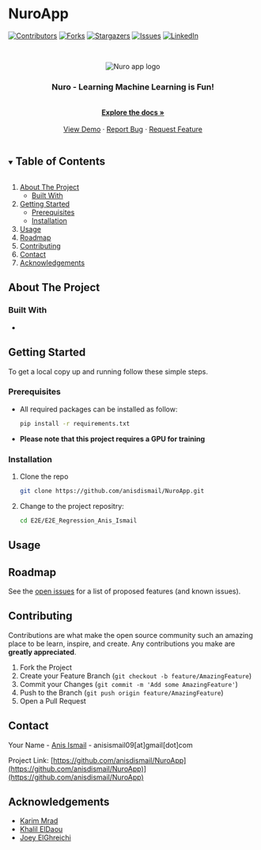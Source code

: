 # NuroApp
<!-- PROJECT SHIELDS -->
[![Contributors][contributors-shield]][contributors-url]
[![Forks][forks-shield]][forks-url]
[![Stargazers][stars-shield]][stars-url]
[![Issues][issues-shield]][issues-url]
[![LinkedIn][linkedin-shield]][linkedin-url]

<!--[![MIT License][license-shield]][license-url] -->

<!-- PROJECT LOGO -->
<br />
<p align="center">
  <img src="images/logo.png" alt="Nuro app logo" align="center">
  <h3 align="center">Nuro - Learning Machine Learning is Fun! </h3>

  <p align="center">
    <br />
    <a href="https://github.com/anisdismail/tree/main/NuroApp"><strong>Explore the docs »</strong></a>
    <br />
    <br />
    <a href="https://github.com/anisdismai/ltree/main/NuroApp">View Demo</a>
    ·
    <a href="https://github.com/anisdismail/NuroApp/issues">Report Bug</a>
    ·
    <a href="https://github.com/anisdismail/NuroApp/issues">Request Feature</a>
  </p>
</p>


<!-- TABLE OF CONTENTS -->
<details open="open">
  <summary><h2 style="display: inline-block">Table of Contents</h2></summary>
  <ol>
    <li>
      <a href="#about-the-project">About The Project</a>
      <ul>
        <li><a href="#built-with">Built With</a></li>
      </ul>
    </li>
    <li>
      <a href="#getting-started">Getting Started</a>
      <ul>
        <li><a href="#prerequisites">Prerequisites</a></li>
        <li><a href="#installation">Installation</a></li>
      </ul>
    </li>
    <li><a href="#usage">Usage</a></li>
    <li><a href="#roadmap">Roadmap</a></li>
    <li><a href="#contributing">Contributing</a></li>
   <!-- <li><a href="#license">License</a></li> -->
    <li><a href="#contact">Contact</a></li>
    <li><a href="#acknowledgements">Acknowledgements</a></li>
  </ol>
</details>



<!-- ABOUT THE PROJECT -->
## About The Project

### Built With

* []()

<!-- GETTING STARTED -->
## Getting Started

To get a local copy up and running follow these simple steps.

### Prerequisites

* All required packages can be installed as follow:
  ```sh
  pip install -r requirements.txt
  ```
* **Please note that this project requires a GPU for training**
### Installation

1. Clone the repo
   ```sh
   git clone https://github.com/anisdismail/NuroApp.git
   ```
2. Change to the project repositry:
   ```sh
   cd E2E/E2E_Regression_Anis_Ismail

   ```

<!-- USAGE EXAMPLES -->
## Usage


<!-- ROADMAP -->
## Roadmap


See the [open issues](https://github.com/github_username/repo_name/issues) for a list of proposed features (and known issues).



<!-- CONTRIBUTING -->
## Contributing

Contributions are what make the open source community such an amazing place to be learn, inspire, and create. Any contributions you make are **greatly appreciated**.

1. Fork the Project
2. Create your Feature Branch (`git checkout -b feature/AmazingFeature`)
3. Commit your Changes (`git commit -m 'Add some AmazingFeature'`)
4. Push to the Branch (`git push origin feature/AmazingFeature`)
5. Open a Pull Request



<!-- LICENSE 
## License

Distributed under the MIT License. See `LICENSE` for more information.
-->


<!-- CONTACT -->
## Contact

Your Name - [Anis Ismail](https://linkedin.com/in/anisdimail) - anisismail09[at]gmail[dot]com

Project Link: [https://github.com/anisdismail/NuroApp](https://github.com/anisdismail/NuroApp)](https://github.com/anisdismail/NuroApp)



<!-- ACKNOWLEDGEMENTS -->
## Acknowledgements

* [Karim Mrad]()
* [Khalil ElDaou]()
* [Joey ElGhreichi]()





<!-- MARKDOWN LINKS & IMAGES -->
<!-- https://www.markdownguide.org/basic-syntax/#reference-style-links -->
[contributors-shield]: https://img.shields.io/github/contributors/anisdismail/NuroApp.svg?style=for-the-badge
[contributors-url]: https://github.com/anisdismail/NuroApp/graphs/contributors
[forks-shield]: https://img.shields.io/github/forks/anisdismail/NuroApp.svg?style=for-the-badge
[forks-url]: https://github.com/anisdismail/NuroApp/network/members
[stars-shield]: https://img.shields.io/github/stars/anisdismail/NuroApp.svg?style=for-the-badge
[stars-url]: https://github.com/anisdismail/NuroApp/stargazers
[issues-shield]: https://img.shields.io/github/issues/anisdismail/NuroApp.svg?style=for-the-badge
[issues-url]: https://github.com/anisdismail/NuroApp/issues
[linkedin-shield]: https://img.shields.io/badge/-LinkedIn-black.svg?style=for-the-badge&logo=linkedin&colorB=555
[linkedin-url]: https://linkedin.com/in/anisdimail
<!--[license-shield]: https://img.shields.io/github/license/github_username/repo.svg?style=for-the-badge
[license-url]: https://github.com/github_username/repo_name/blob/master/LICENSE.txt -->
